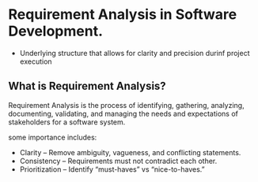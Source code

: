 # Requirement Analysis in Software Development.

- Underlying structure that allows for clarity and precision durinf project execution

## What is Requirement Analysis?

Requirement Analysis is the process of identifying, gathering, analyzing, documenting, validating, and managing the needs and expectations of stakeholders for a software system.

some importance includes:

- Clarity – Remove ambiguity, vagueness, and conflicting statements.
- Consistency – Requirements must not contradict each other.
- Prioritization – Identify “must-haves” vs “nice-to-haves.”
